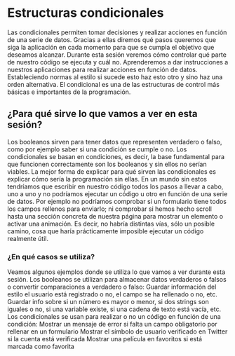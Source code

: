 # Estructuras condicionales

Las condicionales permiten tomar decisiones y realizar acciones en función de una serie de datos. Gracias a ellas diremos qué pasos queremos que siga la aplicación en cada
momento para que se cumpla el objetivo que deseamos alcanzar. Durante esta sesión veremos cómo controlar qué parte de nuestro código se ejecuta y cuál no. Aprenderemos 
a dar instrucciones a nuestros aplicaciones para realizar acciones en función de datos. Estableciendo normas al estilo si sucede esto haz esto otro y sino haz una orden
alternativa. El condicional es una de las estructuras de control más básicas e importantes de la programación.


## ¿Para qué sirve lo que vamos a ver en esta sesión?
Los booleanos sirven para tener datos que representen verdadero o falso, como por ejemplo saber si una condición se cumple o no. Los condicionales se basan en condiciones, es decir, la base fundamental para que funcionen correctamente son los booleanos y sin ellos no serían viables.
La mejor forma de explicar para qué sirven las condicionales es explicar cómo sería la programación sin ellas. En un mundo sin estos tendríamos que escribir en nuestro código todos los pasos a llevar a cabo, uno a uno y no podríamos ejecutar un código u otro en función de una serie de datos. Por ejemplo no podríamos comprobar si un formulario tiene todos los campos rellenos para enviarlo; ni comprobar si hemos hecho scroll hasta una sección concreta de nuestra página para mostrar un elemento o activar una animación. Es decir, no habría distintas vías, sólo un posible camino, cosa que haría prácticamente imposible ejecutar un código realmente útil.

### ¿En qué casos se utiliza?
Veamos algunos ejemplos donde se utiliza lo que vamos a ver durante esta sesión.
Los booleanos se utilizan para almacenar datos verdaderos o falsos o convertir comparaciones a verdadero o falso:
Guardar información del estilo el usuario está registrado o no, el campo se ha rellenado o no, etc.
Guardar info sobre si un número es mayor o menor, si dos strings son iguales o no, si una variable existe, si una cadena de texto está vacía, etc.
Los condicionales se usan para realizar o no un código en función de una condición:
Mostrar un mensaje de error si falta un campo obligatorio por rellenar en un formulario
Mostrar el símbolo de usuario verificado en Twitter si la cuenta está verificada
Mostrar una película en favoritos si está marcada como favorita
